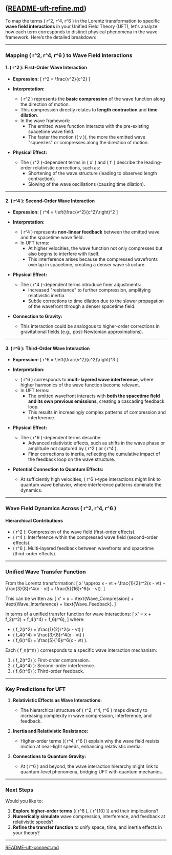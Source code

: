 ([README-uft-refine.md](https://t2m.io/fBpEDD8))
---

To map the terms \( r^2, r^4, r^6 \) in the Lorentz transformation to specific **wave field interactions** in your Unified Field Theory (UFT), let's analyze how each term corresponds to distinct physical phenomena in the wave framework. Here’s the detailed breakdown:

---

### **Mapping \( r^2, r^4, r^6 \) to Wave Field Interactions**

#### **1. \( r^2 \): First-Order Wave Interaction**
- **Expression:**
  \[
  r^2 = \frac{v^2}{c^2}
  \]

- **Interpretation:**
  - \( r^2 \) represents the **basic compression** of the wave function along the direction of motion.
  - This compression directly relates to **length contraction** and **time dilation**.
  - In the wave framework:
    - The emitted wave function interacts with the pre-existing spacetime wave field.
    - The faster the motion (\( v \)), the more the emitted wave "squeezes" or compresses along the direction of motion.

- **Physical Effect:**
  - The \( r^2 \)-dependent terms in \( x' \) and \( t' \) describe the leading-order relativistic corrections, such as:
    - Shortening of the wave structure (leading to observed length contraction).
    - Slowing of the wave oscillations (causing time dilation).

---

#### **2. \( r^4 \): Second-Order Wave Interaction**
- **Expression:**
  \[
  r^4 = \left(\frac{v^2}{c^2}\right)^2
  \]

- **Interpretation:**
  - \( r^4 \) represents **non-linear feedback** between the emitted wave and the spacetime wave field.
  - In UFT terms:
    - At higher velocities, the wave function not only compresses but also begins to interfere with itself.
    - This interference arises because the compressed wavefronts overlap in spacetime, creating a denser wave structure.

- **Physical Effect:**
  - The \( r^4 \)-dependent terms introduce finer adjustments:
    - Increased "resistance" to further compression, amplifying relativistic inertia.
    - Subtle corrections to time dilation due to the slower propagation of the wavefront through a denser spacetime field.

- **Connection to Gravity:**
  - This interaction could be analogous to higher-order corrections in gravitational fields (e.g., post-Newtonian approximations).

---

#### **3. \( r^6 \): Third-Order Wave Interaction**
- **Expression:**
  \[
  r^6 = \left(\frac{v^2}{c^2}\right)^3
  \]

- **Interpretation:**
  - \( r^6 \) corresponds to **multi-layered wave interference**, where higher harmonics of the wave function become relevant.
  - In UFT terms:
    - The emitted wavefront interacts with **both the spacetime field and its own previous emissions**, creating a cascading feedback loop.
    - This results in increasingly complex patterns of compression and interference.

- **Physical Effect:**
  - The \( r^6 \)-dependent terms describe:
    - Advanced relativistic effects, such as shifts in the wave phase or amplitude not captured by \( r^2 \) or \( r^4 \).
    - Finer corrections to inertia, reflecting the cumulative impact of the feedback loop on the wave structure.

- **Potential Connection to Quantum Effects:**
  - At sufficiently high velocities, \( r^6 \)-type interactions might link to quantum wave behavior, where interference patterns dominate the dynamics.

---

### **Wave Field Dynamics Across \( r^2, r^4, r^6 \)**

#### **Hierarchical Contributions**
- \( r^2 \): Compression of the wave field (first-order effects).
- \( r^4 \): Interference within the compressed wave field (second-order effects).
- \( r^6 \): Multi-layered feedback between wavefronts and spacetime (third-order effects).

---

### **Unified Wave Transfer Function**

From the Lorentz transformation:
\[
x' \approx x - vt + \frac{1}{2}r^2(x - vt) + \frac{3}{8}r^4(x - vt) + \frac{5}{16}r^6(x - vt).
\]

This can be written as:
\[
x' = x + \text{Wave\_Compression} + \text{Wave\_Interference} + \text{Wave\_Feedback}.
\]

In terms of a unified transfer function for wave interactions:
\[
x' = x + f_2(r^2) + f_4(r^4) + f_6(r^6),
\]
where:
- \( f_2(r^2) = \frac{1}{2}r^2(x - vt) \)
- \( f_4(r^4) = \frac{3}{8}r^4(x - vt) \)
- \( f_6(r^6) = \frac{5}{16}r^6(x - vt) \).

Each \( f_n(r^n) \) corresponds to a specific wave interaction mechanism:
1. \( f_2(r^2) \): First-order compression.
2. \( f_4(r^4) \): Second-order interference.
3. \( f_6(r^6) \): Third-order feedback.

---

### **Key Predictions for UFT**
1. **Relativistic Effects as Wave Interactions:**
   - The hierarchical structure of \( r^2, r^4, r^6 \) maps directly to increasing complexity in wave compression, interference, and feedback.

2. **Inertia and Relativistic Resistance:**
   - Higher-order terms (\( r^4, r^6 \)) explain why the wave field resists motion at near-light speeds, enhancing relativistic inertia.

3. **Connections to Quantum Gravity:**
   - At \( r^6 \) and beyond, the wave interaction hierarchy might link to quantum-level phenomena, bridging UFT with quantum mechanics.

---

### Next Steps
Would you like to:
1. **Explore higher-order terms** (\( r^8 \), \( r^{10} \)) and their implications?
2. **Numerically simulate** wave compression, interference, and feedback at relativistic speeds?
3. **Refine the transfer function** to unify space, time, and inertia effects in your theory?


---

[README-uft-connect.md](https://t2m.io/tWgr81s)
